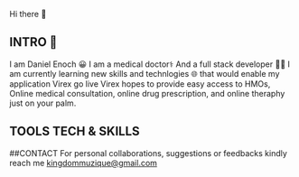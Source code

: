 Hi there 👋
## INTRO 🤝
I am Daniel Enoch 😀
I am a medical doctor⚕️
And a full stack developer 👨‍💻
I am currently learning new skills and technlogies 🌐
that would enable my application Virex go live
Virex hopes to provide easy access to HMOs,
Online medical consultation, 
online drug prescription, 
and online theraphy just on your palm.

## TOOLS TECH & SKILLS

##CONTACT
For personal collaborations,
suggestions or feedbacks kindly reach me 
kingdommuzique@gmail.com





<!--
**dannny007/dannny007** is a ✨ _special_ ✨ repository because its `README.md` (this file) appears on your GitHub profile.

Here are some ideas to get you started:

- 🔭 I’m currently working on ...
- 🌱 I’m currently learning ...
- 👯 I’m looking to collaborate on ...
- 🤔 I’m looking for help with ...
- 💬 Ask me about ...
- 📫 How to reach me: ...
- 😄 Pronouns: ...
- ⚡ Fun fact: ...
-->
